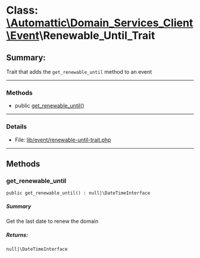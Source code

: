 # Class: [\Automattic](../namespaces/automattic.md)[\Domain_Services_Client](../namespaces/automattic-domain-services-client.md)[\Event](../namespaces/automattic-domain-services-client-event.md)\Renewable_Until_Trait

## Summary:

Trait that adds the `get_renewable_until` method to an event


---

### Methods

* public [get_renewable_until()](#method_get_renewable_until)

---

### Details

* File: [lib/event/renewable-until-trait.php](../../lib/event/renewable-until-trait.php)

---

## Methods

<a id="method_get_renewable_until"></a>
### get_renewable_until

```
public get_renewable_until() : null|\DateTimeInterface
```

##### Summary

Get the last date to renew the domain

##### Returns:

```
null|\DateTimeInterface
```
